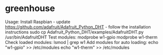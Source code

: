# greenhouse
Usage:
Install Raspbian - update
https://github.com/adafruit/Adafruit_Python_DHT - follow the installation instructions
sudo cp Adafruit_Python_DHT/examples/AdafruitDHT.py /usr/bin/AdafruitDHT
Test modules:
modprobe w1-gpio
modprobe w1-therm
Check loaded modules:
lsmod | grep w1
Add modules for auto loading:
echo "w1-gpio" >> /etc/modules
echo "w1-therm" >> /etc/modules
